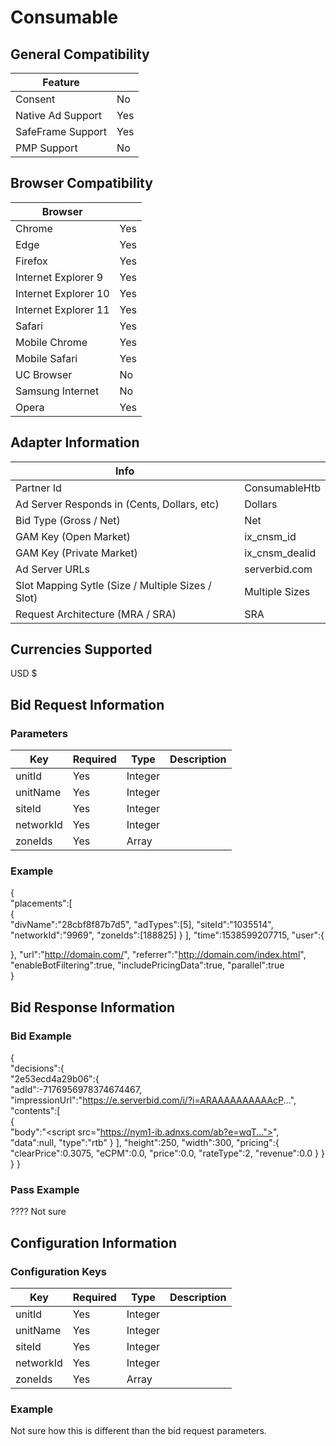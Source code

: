 # Consumable
## General Compatibility
|Feature|  |
|---|---|
| Consent | No |
| Native Ad Support | Yes |
| SafeFrame Support | Yes |
| PMP Support | No |
 
## Browser Compatibility
| Browser |  |
|--- |---|
| Chrome | Yes |
| Edge | Yes |
| Firefox | Yes |
| Internet Explorer 9 | Yes |
| Internet Explorer 10 | Yes |
| Internet Explorer 11 | Yes |
| Safari | Yes |
| Mobile Chrome | Yes |
| Mobile Safari | Yes |
| UC Browser | No |
| Samsung Internet | No |
| Opera | Yes |
 
## Adapter Information
| Info | |
|---|---|
| Partner Id | ConsumableHtb |
| Ad Server Responds in (Cents, Dollars, etc) | Dollars |
| Bid Type (Gross / Net) | Net |
| GAM Key (Open Market) | ix_cnsm_id |
| GAM Key (Private Market) | ix_cnsm_dealid |
| Ad Server URLs | serverbid.com |
| Slot Mapping Sytle (Size / Multiple Sizes / Slot) | Multiple Sizes |
| Request Architecture (MRA / SRA) | SRA |
 
## Currencies Supported
USD $
 
## Bid Request Information
### Parameters
| Key | Required | Type | Description |
|---|---|---|---|
| unitId | Yes | Integer | |
| unitName | Yes | Integer | |
| siteId | Yes | Integer | |
| networkId | Yes | Integer | |
| zoneIds | Yes | Array   | |
 
### Example
{  
   "placements":[  
      {  
         "divName":"28cbf8f87b7d5",
         "adTypes":[5],
         "siteId":"1035514",
         "networkId":"9969",
         "zoneIds":[188825]
      }
   ],
   "time":1538599207715,
   "user":{  

   },
   "url":"http://domain.com/",
   "referrer":"http://domain.com/index.html",
   "enableBotFiltering":true,
   "includePricingData":true,
   "parallel":true  
}

 
## Bid Response Information
### Bid Example
{  
   "decisions":{  
      "2e53ecd4a29b06":{  
         "adId":-7176956978374674467,
         "impressionUrl":"https://e.serverbid.com/i/?i=ARAAAAAAAAAAcP...",
         "contents":[  
            {  
               "body":"<script src=\"https://nym1-ib.adnxs.com/ab?e=wqT..."></script>",
               "data":null,
               "type":"rtb"
            }
         ],
         "height":250,
         "width":300,
         "pricing":{  
            "clearPrice":0.3075,
            "eCPM":0.0,
            "price":0.0,
            "rateType":2,
            "revenue":0.0
         }
      }
   }
}

### Pass Example
  ???? Not sure
 
## Configuration Information
### Configuration Keys
| Key | Required | Type | Description |
|---|---|---|---|
| unitId | Yes | Integer | |
| unitName | Yes | Integer | |
| siteId | Yes | Integer | |
| networkId | Yes | Integer | |
| zoneIds | Yes | Array   | |

### Example
Not sure how this is different than the bid request parameters.